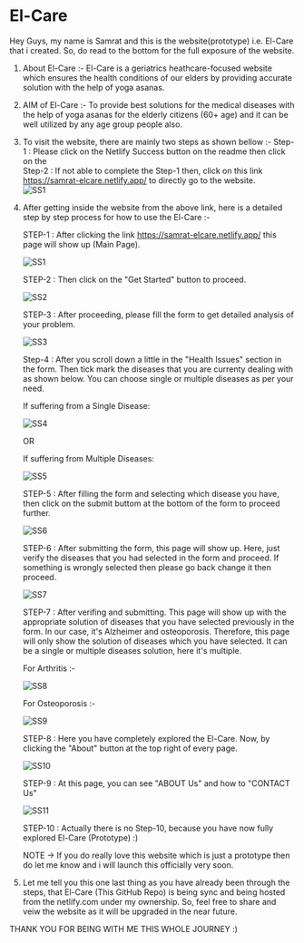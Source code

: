 # El-Care

Hey Guys, my name is Samrat and this is the website(prototype) i.e. El-Care that i created. So, do read to the bottom for the full exposure of the website.

1) About El-Care :- El-Care is a geriatrics heathcare-focused website which ensures the health conditions of our elders by providing accurate solution with the help of yoga
                    asanas.
                 
2) AIM of El-Care :- To provide best solutions for the medical diseases with the help of yoga asanas for the elderly citizens (60+ age) and it can be well utilized by any                              age group people also.

3) To visit the website, there are mainly two steps as shown bellow :-
   Step-1 : Please click on the Netlify Success button on the readme then click on the                                                                    
   Step-2 : If not able to complete the Step-1 then, click on this link https://samrat-elcare.netlify.app/ to directly go to the website.                                                                           
                     ![SS1](https://user-images.githubusercontent.com/72298242/139596177-0204cb97-bb9a-43ab-a29f-c7bad2dcd64f.png)
                     
                     
4) After getting inside the website from the above link, here is a detailed step by step process for how to use the El-Care :- 
   
   STEP-1 : After clicking the link https://samrat-elcare.netlify.app/ this page will show up (Main Page).
   
   ![SS1](https://user-images.githubusercontent.com/72298242/139596177-0204cb97-bb9a-43ab-a29f-c7bad2dcd64f.png)
   
   STEP-2 : Then click on the "Get Started" button to proceed.
   
   ![SS2](https://user-images.githubusercontent.com/72298242/139596635-a1b11581-68a2-4eee-ad96-89170b79230e.jpg)
   
   STEP-3 : After proceeding, please fill the form to get detailed analysis of your problem.
   
   ![SS3](https://user-images.githubusercontent.com/72298242/139596880-ece5ee97-808f-4eb7-a79e-571b34284da0.jpg)
   
   Step-4 : After you scroll down a little in the "Health Issues" section in the form. Then tick mark the diseases that you are currenty dealing with as shown below. You can choose single or multiple diseases as per your need.
   
   If suffering from a Single Disease:
  
   ![SS4](https://user-images.githubusercontent.com/72298242/139597061-195c27dc-ff7f-482a-8ee3-602c9e030450.jpg)

   OR
   
   If suffering from Multiple Diseases:
   
   ![SS5](https://user-images.githubusercontent.com/72298242/139597135-12f9eac3-3199-42d1-8473-7a6ce0c21077.jpg)
   
   STEP-5 : After filling the form and selecting which disease you have, then click on the submit buttom at the bottom of the form to proceed further.
   
   ![SS6](https://user-images.githubusercontent.com/72298242/139597215-313d16f8-667c-47fd-9bea-e76cd92c4d81.jpg)
   
   STEP-6 : After submitting the form, this page will show up. Here, just verify the diseases that you had selected in the form and proceed. If something is wrongly selected then please go back change it then proceed.
   
   ![SS7](https://user-images.githubusercontent.com/72298242/139597420-acb161fa-9c4b-4579-bb08-aa60989ca67f.jpg)
   
   STEP-7 : After verifing and submitting. This page will show up with the appropriate solution of diseases that you have selected previously in the form. In our case, it's Alzheimer and osteoporosis. Therefore, this page will only show the solution of diseases which you have selected. It can be a single or multiple diseases solution, here it's multiple.
   
   For Arthritis :- 

   ![SS8](https://user-images.githubusercontent.com/72298242/139597708-94669280-4dfa-4eb2-a8e0-60a0c0ff97aa.png)

   For Osteoporosis :- 

   ![SS9](https://user-images.githubusercontent.com/72298242/139597727-54e445d7-469d-4099-b5f4-964060ef036b.png)
   
   STEP-8 : Here you have completely explored the El-Care. Now, by clicking the "About" button at the top right of every page.
   
   ![SS10](https://user-images.githubusercontent.com/72298242/139597879-2194c0f1-a940-4cf8-9b56-a9b926016c15.jpg)
   
   STEP-9 : At this page, you can see "ABOUT Us" and how to "CONTACT Us"
   
   ![SS11](https://user-images.githubusercontent.com/72298242/139597955-8ac9a4e1-896a-4a00-a63e-c14cdcd52676.png)
   
   STEP-10 : Actually there is no Step-10, because you have now fully explored El-Care (Prototype) :)
   
   NOTE -> If you do really love this website which is just a prototype then do let me know and i will launch this officially very soon.
   

5) Let me tell you this one last thing as you have already been through the steps, that El-Care (This GitHub Repo) is being sync and being hosted from the netlify.com under my ownership. So, feel free to share and veiw the website as it will be upgraded in the near future.

THANK YOU FOR BEING WITH ME THIS WHOLE JOURNEY :)

   

                                                                               

                                                               
